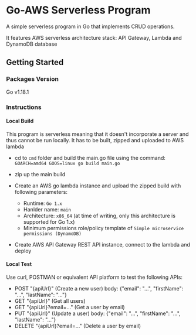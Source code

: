 # Go-AWS Serverless Program

A simple serverless program in Go that implements CRUD operations. 

It features AWS serverless architecture stack: API Gateway, Lambda and DynamoDB database

## Getting Started

### Packages Version
Go v1.18.1

### Instructions

#### Local Build
This program is serverless meaning that it doesn't incorporate a server and thus cannot be run locally. It has to be built, zipped and uploaded to AWS lambda

- cd to `cmd` folder and build the main.go file using the command: `GOARCH=amd64 GOOS=linux go build main.go`
- zip up the main build
- Create an AWS go lambda instance and upload the zipped build with following parameters:
  - Runtime: `Go 1.x`
  - Hanlder name: `main`
  - Architecture: `x86_64` (at time of writing, only this architecture is supported for Go 1.x)
  - Minimum permissions role/policy template of `Simple microservice permissions (DynamoDB)`

- Create AWS API Gateway REST API instance, connect to the lambda and deploy

#### Local Test
Use curl, POSTMAN or equivalent API platform to test the following APIs:

- POST "{apiUrl}" (Create a new user)
body: {"email": "...", "firstName": "...", "lastName": "..."}
- GET "{apiUrl}" (Get all users)
- GET "{apiUrl}?email=..." (Get a user by email)
- PUT "{apiUrl}" (Update a user)
body: {"email": "...", "firstName": "...", "lastName": "..."}
- DELETE "{apiUrl}?email=..." (Delete a user by email)